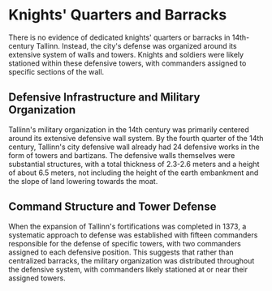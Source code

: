 # Knights' Quarters and Barracks

There is no evidence of dedicated knights' quarters or barracks in 14th-century Tallinn. Instead, the city's defense was organized around its extensive system of walls and towers. Knights and soldiers were likely stationed within these defensive towers, with commanders assigned to specific sections of the wall.

## Defensive Infrastructure and Military Organization

Tallinn's military organization in the 14th century was primarily centered around its extensive defensive wall system. By the fourth quarter of the 14th century, Tallinn's city defensive wall already had 24 defensive works in the form of towers and bartizans. The defensive walls themselves were substantial structures, with a total thickness of 2.3-2.6 meters and a height of about 6.5 meters, not including the height of the earth embankment and the slope of land lowering towards the moat.

## Command Structure and Tower Defense

When the expansion of Tallinn's fortifications was completed in 1373, a systematic approach to defense was established with fifteen commanders responsible for the defense of specific towers, with two commanders assigned to each defensive position. This suggests that rather than centralized barracks, the military organization was distributed throughout the defensive system, with commanders likely stationed at or near their assigned towers.

